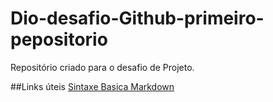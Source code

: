 # Dio-desafio-Github-primeiro-pepositorio
Repositório criado para o desafio de Projeto.

##Links úteis
[Sintaxe Basica Markdown](https://www.markdownguide.org/basic-syntax/)
